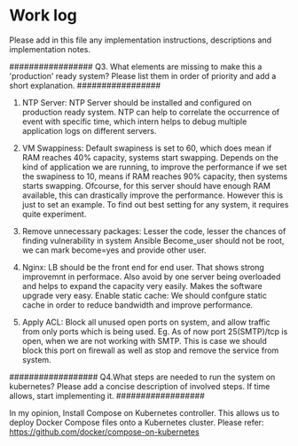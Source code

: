 # Work log

Please add in this file any implementation instructions, descriptions and implementation notes.

#################
Q3. What elements are missing to make this a 'production' ready system? Please list them in order of priority and add a short explanation.
#################

1.  NTP Server: NTP Server should be installed and configured on production ready system. NTP can help to correlate the occurrence of event with specific time, which intern helps to debug multiple application logs on different servers.

2.  VM Swappiness: Default swapiness is set to 60, which does mean if RAM reaches 40% capacity, systems start swapping. Depends on the kind of application we are running, to improve the performance if we set the swapiness to 10, means if RAM reaches 90% capacity, then systems starts swapping. Ofcourse, for this server should have enough RAM available, this can drastically improve the performance. However this is just to set an  example. To find out best setting for any system, it requires quite experiment.

3.  Remove unnecessary packages: Lesser the code, lesser the chances of finding vulnerability in system
Ansible Become_user should not be root, we can mark become=yes and provide other user.

4. Nginx: LB should be the front end for end user. That shows strong improvemnt in performace. Also avoid by one server being overloaded and helps to expand the capacity very easily. Makes the software upgrade very easy.
    Enable static cache: We should confgure static cache in order to reduce bandwidth and improve performance.

5. Apply ACL: Block all unused open ports on system, and allow traffic from only ports which is being used. Eg. As of now port 25(SMTP)/tcp is open, when we are not working with SMTP. This is case we should block this port on firewall as well as stop and remove the service from system.

##################
Q4.What steps are needed to run the system on kubernetes? Please add a concise description of involved steps. If time allows, start implementing it.
##################

In my opinion, Install Compose on Kubernetes controller. This allows us to deploy Docker Compose files onto a Kubernetes cluster.
Please refer: https://github.com/docker/compose-on-kubernetes

